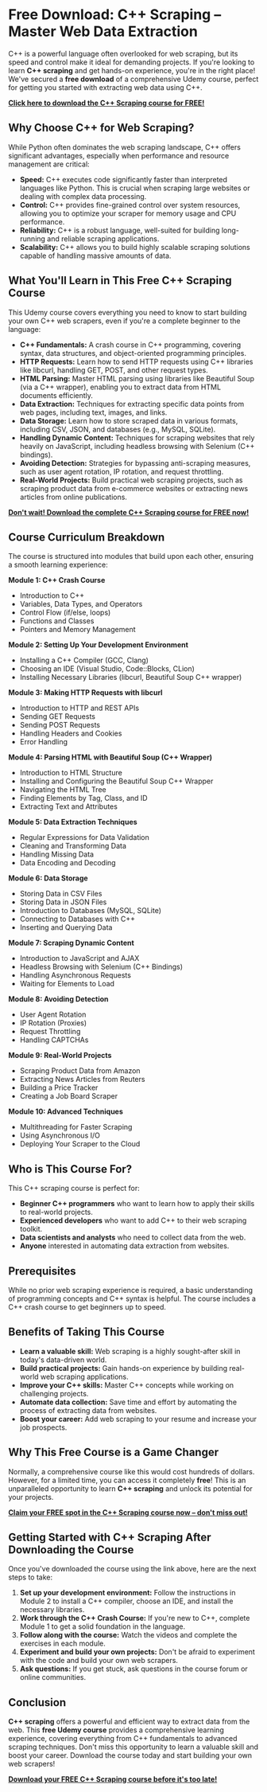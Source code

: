 # Free Download: C++ Scraping – Master Web Data Extraction

C++ is a powerful language often overlooked for web scraping, but its speed and control make it ideal for demanding projects. If you're looking to learn **C++ scraping** and get hands-on experience, you're in the right place! We've secured a **free download** of a comprehensive Udemy course, perfect for getting you started with extracting web data using C++.

[**Click here to download the C++ Scraping course for FREE!**](https://udemywork.com/c++-scraping)

## Why Choose C++ for Web Scraping?

While Python often dominates the web scraping landscape, C++ offers significant advantages, especially when performance and resource management are critical:

*   **Speed:** C++ executes code significantly faster than interpreted languages like Python. This is crucial when scraping large websites or dealing with complex data processing.
*   **Control:** C++ provides fine-grained control over system resources, allowing you to optimize your scraper for memory usage and CPU performance.
*   **Reliability:** C++ is a robust language, well-suited for building long-running and reliable scraping applications.
*   **Scalability:** C++ allows you to build highly scalable scraping solutions capable of handling massive amounts of data.

## What You'll Learn in This Free C++ Scraping Course

This Udemy course covers everything you need to know to start building your own C++ web scrapers, even if you're a complete beginner to the language:

*   **C++ Fundamentals:** A crash course in C++ programming, covering syntax, data structures, and object-oriented programming principles.
*   **HTTP Requests:** Learn how to send HTTP requests using C++ libraries like libcurl, handling GET, POST, and other request types.
*   **HTML Parsing:** Master HTML parsing using libraries like Beautiful Soup (via a C++ wrapper), enabling you to extract data from HTML documents efficiently.
*   **Data Extraction:** Techniques for extracting specific data points from web pages, including text, images, and links.
*   **Data Storage:** Learn how to store scraped data in various formats, including CSV, JSON, and databases (e.g., MySQL, SQLite).
*   **Handling Dynamic Content:** Techniques for scraping websites that rely heavily on JavaScript, including headless browsing with Selenium (C++ bindings).
*   **Avoiding Detection:** Strategies for bypassing anti-scraping measures, such as user agent rotation, IP rotation, and request throttling.
*   **Real-World Projects:** Build practical web scraping projects, such as scraping product data from e-commerce websites or extracting news articles from online publications.

[**Don't wait! Download the complete C++ Scraping course for FREE now!**](https://udemywork.com/c++-scraping)

## Course Curriculum Breakdown

The course is structured into modules that build upon each other, ensuring a smooth learning experience:

**Module 1: C++ Crash Course**

*   Introduction to C++
*   Variables, Data Types, and Operators
*   Control Flow (if/else, loops)
*   Functions and Classes
*   Pointers and Memory Management

**Module 2: Setting Up Your Development Environment**

*   Installing a C++ Compiler (GCC, Clang)
*   Choosing an IDE (Visual Studio, Code::Blocks, CLion)
*   Installing Necessary Libraries (libcurl, Beautiful Soup C++ wrapper)

**Module 3: Making HTTP Requests with libcurl**

*   Introduction to HTTP and REST APIs
*   Sending GET Requests
*   Sending POST Requests
*   Handling Headers and Cookies
*   Error Handling

**Module 4: Parsing HTML with Beautiful Soup (C++ Wrapper)**

*   Introduction to HTML Structure
*   Installing and Configuring the Beautiful Soup C++ Wrapper
*   Navigating the HTML Tree
*   Finding Elements by Tag, Class, and ID
*   Extracting Text and Attributes

**Module 5: Data Extraction Techniques**

*   Regular Expressions for Data Validation
*   Cleaning and Transforming Data
*   Handling Missing Data
*   Data Encoding and Decoding

**Module 6: Data Storage**

*   Storing Data in CSV Files
*   Storing Data in JSON Files
*   Introduction to Databases (MySQL, SQLite)
*   Connecting to Databases with C++
*   Inserting and Querying Data

**Module 7: Scraping Dynamic Content**

*   Introduction to JavaScript and AJAX
*   Headless Browsing with Selenium (C++ Bindings)
*   Handling Asynchronous Requests
*   Waiting for Elements to Load

**Module 8: Avoiding Detection**

*   User Agent Rotation
*   IP Rotation (Proxies)
*   Request Throttling
*   Handling CAPTCHAs

**Module 9: Real-World Projects**

*   Scraping Product Data from Amazon
*   Extracting News Articles from Reuters
*   Building a Price Tracker
*   Creating a Job Board Scraper

**Module 10: Advanced Techniques**

*   Multithreading for Faster Scraping
*   Using Asynchronous I/O
*   Deploying Your Scraper to the Cloud

## Who is This Course For?

This C++ scraping course is perfect for:

*   **Beginner C++ programmers** who want to learn how to apply their skills to real-world projects.
*   **Experienced developers** who want to add C++ to their web scraping toolkit.
*   **Data scientists and analysts** who need to collect data from the web.
*   **Anyone** interested in automating data extraction from websites.

## Prerequisites

While no prior web scraping experience is required, a basic understanding of programming concepts and C++ syntax is helpful. The course includes a C++ crash course to get beginners up to speed.

## Benefits of Taking This Course

*   **Learn a valuable skill:** Web scraping is a highly sought-after skill in today's data-driven world.
*   **Build practical projects:** Gain hands-on experience by building real-world web scraping applications.
*   **Improve your C++ skills:** Master C++ concepts while working on challenging projects.
*   **Automate data collection:** Save time and effort by automating the process of extracting data from websites.
*   **Boost your career:** Add web scraping to your resume and increase your job prospects.

## Why This Free Course is a Game Changer

Normally, a comprehensive course like this would cost hundreds of dollars. However, for a limited time, you can access it completely **free**! This is an unparalleled opportunity to learn **C++ scraping** and unlock its potential for your projects.

[**Claim your FREE spot in the C++ Scraping course now – don't miss out!**](https://udemywork.com/c++-scraping)

## Getting Started with C++ Scraping After Downloading the Course

Once you've downloaded the course using the link above, here are the next steps to take:

1.  **Set up your development environment:** Follow the instructions in Module 2 to install a C++ compiler, choose an IDE, and install the necessary libraries.
2.  **Work through the C++ Crash Course:** If you're new to C++, complete Module 1 to get a solid foundation in the language.
3.  **Follow along with the course:** Watch the videos and complete the exercises in each module.
4.  **Experiment and build your own projects:** Don't be afraid to experiment with the code and build your own web scrapers.
5.  **Ask questions:** If you get stuck, ask questions in the course forum or online communities.

## Conclusion

**C++ scraping** offers a powerful and efficient way to extract data from the web. This **free Udemy course** provides a comprehensive learning experience, covering everything from C++ fundamentals to advanced scraping techniques. Don't miss this opportunity to learn a valuable skill and boost your career. Download the course today and start building your own web scrapers!

[**Download your FREE C++ Scraping course before it's too late!**](https://udemywork.com/c++-scraping)
